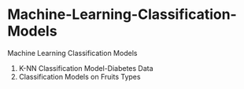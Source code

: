 # Machine-Learning-Classification-Models
Machine Learning Classification Models
1. K-NN Classification Model-Diabetes Data  
2. Classification Models on Fruits Types

